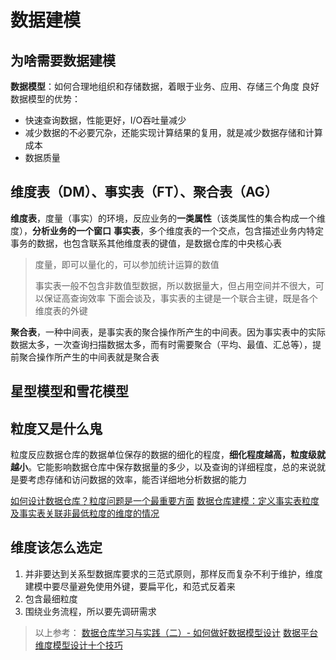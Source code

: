 # 数据建模

## 为啥需要数据建模
**数据模型**：如何合理地组织和存储数据，着眼于业务、应用、存储三个角度
良好数据模型的优势：
  - 快速查询数据，性能更好，I/O吞吐量减少
  - 减少数据的不必要冗杂，还能实现计算结果的复用，就是减少数据存储和计算成本
  - 数据质量

## 维度表（DM）、事实表（FT）、聚合表（AG）
**维度表**，度量（事实）的环境，反应业务的**一类属性**（该类属性的集合构成一个维度），**分析业务的一个窗口**
**事实表**，多个维度表的一个交点，包含描述业务内特定事务的数据，也包含联系其他维度表的键值，是数据仓库的中央核心表
> 度量，即可以量化的，可以参加统计运算的数值
> 
> 事实表一般不包含非数值型数据，所以数据量大，但占用空间并不很大，可以保证高查询效率
> 下面会谈及，事实表的主键是一个联合主键，既是各个维度表的外键

**聚合表**，一种中间表，是事实表的聚合操作所产生的中间表。因为事实表中的实际数据太多，一次查询扫描数据太多，而有时需要聚合（平均、最值、汇总等），提前聚合操作所产生的中间表就是聚合表

## 星型模型和雪花模型

## 粒度又是什么鬼
粒度反应数据仓库的数据单位保存的数据的细化的程度，**细化程度越高，粒度级就越小**。它能影响数据仓库中保存数据量的多少，以及查询的详细程度，总的来说就是要考虑存储和访问数据的效率，能否详细地分析数据的能力

[如何设计数据仓库？粒度问题是一个最重要方面](https://blog.csdn.net/tcict/article/details/78204880)
[数据仓库建模：定义事实表粒度及事实表关联非最低粒度的维度的情况](https://blog.csdn.net/Megustas_JJC/article/details/86266465)

## 维度该怎么选定
1. 并非要达到关系型数据库要求的三范式原则，那样反而复杂不利于维护，维度建模中要尽量避免使用外键，要扁平化，和范式反着来
2. 包含最细粒度
3. 围绕业务流程，所以要先调研需求
> 以上参考：
> [数据仓库学习与实践（二）- 如何做好数据模型设计](https://zhuanlan.zhihu.com/p/26332045)
> [数据平台维度模型设计十个技巧
](https://zhuanlan.zhihu.com/p/26908834)